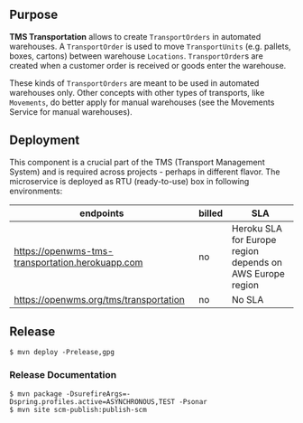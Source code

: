 ## Purpose
**TMS Transportation** allows to create `TransportOrders` in automated warehouses. A `TransportOrder` is used to move `TransportUnits` (e.g.
pallets, boxes, cartons) between warehouse `Locations`. `TransportOrder`s are created when a customer order is received or goods enter the
warehouse.
 
These kinds of `TransportOrders` are meant to be used in automated warehouses only. Other concepts with other types of transports, like
`Movements`, do better apply for manual warehouses (see the Movements Service for manual warehouses).

## Deployment
This component is a crucial part of the TMS (Transport Management System) and is required
across projects - perhaps in different flavor. The microservice is deployed as RTU
(ready-to-use) box in following environments:

| endpoints | billed | SLA |
| --------- | ------ | --- |
| https://openwms-tms-transportation.herokuapp.com | no | Heroku SLA for Europe region depends on AWS Europe region | 
  https://openwms.org/tms/transportation | no | No SLA |

## Release

```
$ mvn deploy -Prelease,gpg
```

### Release Documentation

```
$ mvn package -DsurefireArgs=-Dspring.profiles.active=ASYNCHRONOUS,TEST -Psonar
$ mvn site scm-publish:publish-scm
```
